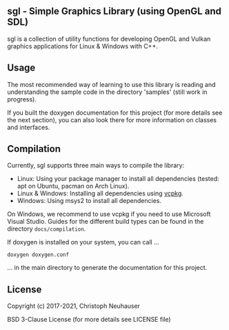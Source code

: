 ## sgl - Simple Graphics Library (using OpenGL and SDL)

sgl is a collection of utility functions for developing OpenGL and Vulkan graphics applications for Linux & Windows with C++.


## Usage

The most recommended way of learning to use this library is reading and understanding the sample code in the directory
'samples' (still work in progress).

If you built the doxygen documentation for this project (for more details see the next section), you can also look there
for more information on classes and interfaces.


## Compilation

Currently, sgl supports three main ways to compile the library:
- Linux: Using your package manager to install all dependencies (tested: apt on Ubuntu, pacman on Arch Linux).
- Linux & Windows: Installing all dependencies using [vcpkg](https://github.com/microsoft/vcpkg).
- Windows: Using msys2 to install all dependencies.

On Windows, we recommend to use vcpkg if you need to use Microsoft Visual Studio.
Guides for the different build types can be found in the directory `docs/compilation`.

If doxygen is installed on your system, you can call ...

```
doxygen doxygen.conf
```

... in the main directory to generate the documentation for this project.


## License

Copyright (c) 2017-2021, Christoph Neuhauser

BSD 3-Clause License (for more details see LICENSE file)

